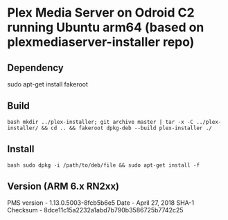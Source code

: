 # Plex Media Server on Odroid C2 running Ubuntu arm64 (based on plexmediaserver-installer repo)

## Dependency
sudo apt-get install fakeroot

## Build
`bash
mkdir ../plex-installer; git archive master | tar -x -C ../plex-installer/ && cd .. && fakeroot dpkg-deb --build plex-installer ./
`

## Install
`bash
sudo dpkg -i /path/to/deb/file && sudo apt-get install -f
`

## Version (ARM 6.x RN2xx)
PMS version - 1.13.0.5003-8fcb5b6e5
Date - April 27, 2018
SHA-1 Checksum - 8dce11c15a2232a1abd7b790b3586725b7742c25
